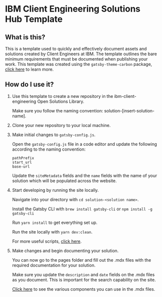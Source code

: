# IBM Client Engineering Solutions Hub Template

## What is this?

This is a template used to quickly and effectively document assets and solutions created by Client Engineers at IBM. The template outlines the bare minimum requirements that must be documented when publishing your work. This template was created using the `gatsby-theme-carbon` package, [click here](https://gatsby-theme-carbon.vercel.app/) to learn more.

## How do I use it?

1. Use this template to create a new repository in the ibm-client-engineering Open Solutions Library.

   Make sure you follow the naming convention: solution-[insert-solution-name].

2. Clone your new repository to your local machine.

3. Make initial changes to `gatsby-config.js`.

   Open the `gatsby-config.js` file in a code editor and update the following according to the naming convention:
   
       pathPrefix
       start_url
       base-url

   Update the `siteMetadata` fields and the `name` fields with the name of your solution which will be populated across the website.

5. Start developing by running the site locally.

   Navigate into your directory with `cd solution-<solution name>`.

   Install the Gatsby CLI with `brew install gatsby-cli` or `npm install -g gatsby-cli`

   Run `yarn install` to get everything set up.
    
   Run the site locally with `yarn dev:clean`.

   For more useful scripts, [click here](https://gatsby-theme-carbon.vercel.app/guides/npm-scripts).

6. Make changes and begin documenting your solution.

   You can now go to the pages folder and fill out the .mdx files with the required documentation for your solution.

   Make sure you update the `description` and `date` fields on the .mdx files as you document. This is important for the search capability on the site.

   [Click here](https://gatsby-theme-carbon.vercel.app/components/Accordion) to see the various components you can use in the .mdx files.
